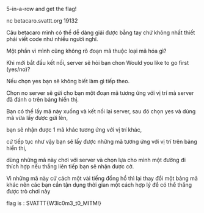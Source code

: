   5-in-a-row and get the flag!

  nc betacaro.svattt.org 19132

Câu betacaro mình có thể dễ dàng giải được bằng tay chứ không nhất thiết phải viết code như nhiều người nghĩ. 

Một phần vì mình cũng không rõ đoạn mã thuộc loại mã hóa gì?

Khi mới bắt đầu kết nối, server sẽ hỏi bạn chon Would you like to go first (yes/no)? 

Nếu chọn yes bạn sẽ không biết làm gì tiếp theo. 

Chọn no server sẽ gửi cho bạn một đoạn mã tương ứng với vị trí mà server đã đánh o trên bảng hiển thị. 

Bạn có thể lấy mã này xuống và kết nối lại server, sau đó chọn yes và dùng mã vừa lấy được gửi lên, 

bạn sẽ nhận được 1 mã khác tương ứng với vị trí khác, 

cứ tiếp tục như vậy bạn sẽ lấy được những mã tương ứng với vị trí trên bảng hiển thị, 

dùng những mã này chơi với server và  chọn lựa cho mình một đường đi thích hợp nếu thắng liên tiếp bạn sẽ nhận được cờ. 

Vì những mã này cứ cách một vài tiếng đồng hồ thì lại thay đổi một bảng mã khác nên các bạn cần tận dụng thời gian một cách hợp lý để có thể thắng được trò chơi này

flag is : SVATTT{W3lc0m3_t0_MITM!}

